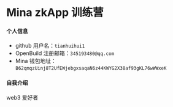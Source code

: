 # Mina zkApp 训练营


#### 个人信息

- github 用户名：`tianhuihui1`
- OpenBuild 注册邮箱：`345193480@qq.com`
- Mina 钱包地址：`B62qmqzUinj8T2UfEWjebgxsaqaN6z44KWYG2X38af93gKL76wWWxeK`

#### 自我介绍
web3 爱好者
